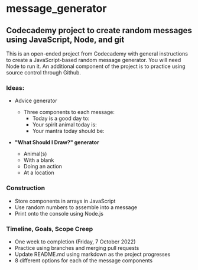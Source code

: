 # message_generator
## Codecademy project to create random messages using JavaScript, Node, and git

This is an open-ended project from Codecademy with general instructions to create a JavaScript-based random message generator. You will need Node to run it. An additional component of the project is to practice using source control through Github. 

### Ideas: 
- Advice generator
    - Three components to each message: 
        - Today is a good day to:
        - Your spirit animal today is: 
        - Your mantra today should be: 

- **"What Should I Draw?" generator**  
    - Animal(s)
    - With a blank
    - Doing an action
    - At a location

### Construction
- Store components in arrays in JavaScript
- Use random numbers to assemble into a message
- Print onto the console using Node.js

### Timeline, Goals, Scope Creep
- One week to completion (Friday, 7 October 2022)
- Practice using branches and merging pull requests
- Update README.md using markdown as the project progresses
- 8 different options for each of the message components

